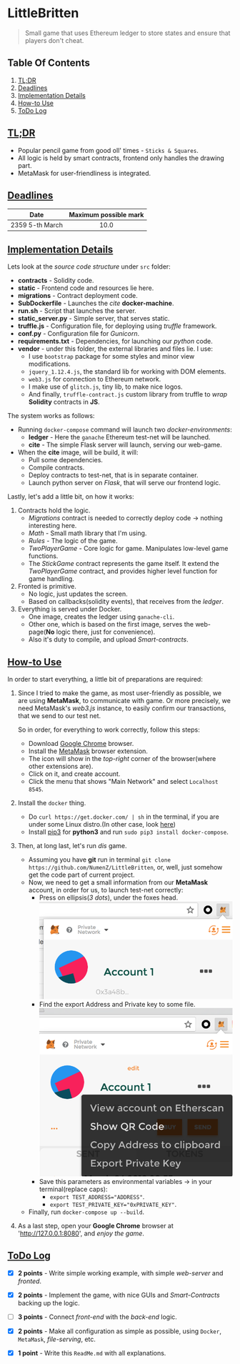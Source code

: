 # LittleBritten

> Small game that uses Ethereum ledger to store states and ensure that players don't cheat.  

## Table Of Contents
1. [TL;DR](#tldr)
2. [Deadlines](#deadlines)
3. [Implementation Details](#implementation-details)
4. [How-to Use](#how-to-use)
5. [ToDo Log](#todo-log)

## [TL;DR](#table-of-contents)

* Popular pencil game from good oll' times - `Sticks & Squares`.
* All logic is held by smart contracts, frontend only handles the drawing part.
* MetaMask for user-friendliness is integrated.

## [Deadlines](#table-of-contents)

|       Date      | Maximum possible mark |
| :-------------: | :-------------------: |
| 2359 5-th March |         10.0          |

## [Implementation Details](#table-of-contents)

Lets look at the _source code structure_ under `src` folder:
* __contracts__ - Solidity code.
* __static__ - Frontend code and resources lie here.
* __migrations__ - Contract deployment code.
* __SubDockerfile__ - Launches the _cite_ __docker-machine__. 
* __run.sh__ - Script that launches the server.
* __static_server.py__ - Simple server, that serves static.
* __truffle.js__ - Configuration file, for deploying using _truffle_ framework.
* __conf.py__ - Configuration file for _Gunicorn_. 
* __requirements.txt__ - Dependencies, for launching our _python_ code. 
* __vendor__ - under this folder, the external libraries and files lie. I use:
    * I use `bootstrap` package for some styles and minor view modifications.
    * `jquery_1.12.4.js`, the standard lib for working with DOM elements. 
    * `web3.js` for connection to Ethereum network.
    * I make use of `glitch.js`, tiny lib, to make nice logos.
    * And finally, `truffle-contract.js` custom library from truffle to _wrap_ __Solidity__ contracts in __JS__.
    
The system works as follows:
* Running `docker-compose` command will launch two _docker-environments_:
    * __ledger__ - Here the `ganache` Ethereum test-net will be launched. 
    * __cite__ - The simple Flask server will launch, serving our web-game.
* When the __cite__ image, will be build, it will:
    * Pull some dependencies.
    * Compile contracts.
    * Deploy contracts to test-net, that is in separate container.
    * Launch python server on _Flask_, that will serve our frontend logic.

Lastly, let's add a little bit, on how it works:
1. Contracts hold the logic.
    * _Migrations_ contract is needed to correctly deploy code -> nothing interesting here.
    * _Math_ - Small math library that I'm using.
    * _Rules_ - The logic of the game.
    * _TwoPlayerGame_ - Core logic for game. Manipulates low-level game functions.
    * The _StickGame_ contract represents the game itself. It extend the _TwoPlayerGame_ contract, and provides 
        higher level function for game handling.
2. Fronted is primitive.
    * No logic, just updates the screen.  
    * Based on callbacks(solidity events), that receives from the _ledger_.
3. Everything is served under Docker. 
    * One image, creates the ledger using `ganache-cli`.
    * Other one, which is based on the first image, serves the web-page(__No__ logic there, just for convenience).
    * Also it's duty to compile, and upload _Smart-contracts_. 

## [How-to Use](#table-of-contents)

In order to start everything, a little bit of preparations are required:

1. Since I tried to make the game, as most user-friendly as possible, 
    we are using __MetaMask__, to communicate with game. Or more precisely, we 
    need MetaMask's _web3.js_ instance, to easily confirm our transactions, 
    that we send to our test net.
    
    So in order, for everything to work correctly, follow this steps:
    
    * Download [Google Chrome](https://www.google.ru/chrome/index.html) browser.
    * Install the [MetaMask](http://metamask.io/) browser extension.
    * The icon will show in the _top-right_ corner of the browser(where other extensions are).
    * Click on it, and create account.
    * Click the menu that shows "Main Network" and select `Localhost 8545`.
2. Install the `docker` thing.
    * Do `curl https://get.docker.com/ | sh` in the terminal, 
        if you are under some Linux distro.(In other case, look [here](https://docs.docker.com/install/))
    * Install [pip3](https://stackoverflow.com/questions/6587507/how-to-install-pip-with-python-3) 
        for __python3__ and run `sudo pip3 install docker-compose`.
3. Then, at long last, let's run _dis_ game.
    * Assuming you have __git__ run in terminal `git clone https://github.com/NumenZ/LittleBritten`,
        or, well, just somehow get the code part of current project.
    * Now, we need to get a small information from our __MetaMask__ account, 
        in order for us, to launch test-net correctly:
        * Press on ellipsis(_3 dots_), under the foxes head. ![Menu1](/doc/meta-mask-1.png)
        * Find the export Address and Private key to some file.![Menu2](/doc/meta-mask-2.png)
        * Save this parameters as environmental variables -> in your terminal(replace caps):
            * `export TEST_ADDRESS="ADDRESS"`.
            * `export TEST_PRIVATE_KEY="0xPRIVATE_KEY"`.
    * Finally, run `docker-compose up --build`.
4. As a last step, open your __Google Chrome__ browser at 'http://127.0.0.1:8080', and _enjoy the game_.

## [ToDo Log](#table-of-contents)

- [x] __2 points__ - Write simple working example, with simple _web-server_ and _fronted_.

- [x] __2 points__  - Implement the game, with nice GUIs and _Smart-Contracts_ backing up the logic.

- [ ] __3 points__  - Connect _front-end_ with the _back-end_ logic.

- [x] __2 points__  - Make all configuration as simple as possible, using `Docker`, `MetaMask`, _file-serving_, etc.

- [x] __1 point__ - Write this `ReadMe.md` with all explanations.